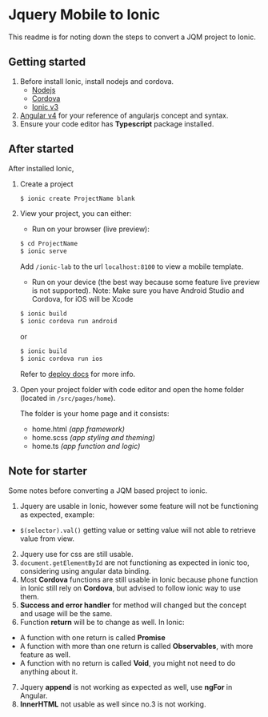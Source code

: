 # Jquery Mobile to Ionic
This readme is for noting down the steps to convert a JQM project to Ionic.

## Getting started
1. Before install Ionic, install nodejs and cordova.
   - [Nodejs](https://nodejs.org/en/download/)
   - [Cordova](https://cordova.apache.org/#getstarted)
   - [Ionic v3](https://ionicframework.com/getting-started/)
2. [Angular v4](https://angular.io/) for your reference of angularjs concept and syntax.
3. Ensure your code editor has **Typescript** package installed.

## After started
After installed Ionic,
1. Create a project
   ```sh
   $ ionic create ProjectName blank
   ```
2. View your project, you can either:
   - Run on your browser (live preview):
   ```sh
   $ cd ProjectName
   $ ionic serve
   ```
   Add `/ionic-lab` to the url `localhost:8100` to view a mobile template.
   - Run on your device (the best way because some feature live preview is not supported).
     Note: Make sure you have Android Studio and Cordova, for iOS will be Xcode
   ```sh
   $ ionic build
   $ ionic cordova run android
   ```
   or
   ```sh
   $ ionic build
   $ ionic cordova run ios
   ```   
   Refer to [deploy docs](https://ionicframework.com/docs/intro/deploying/) for more info.
   

3. Open your project folder with code editor and open the home folder (located in `/src/pages/home`).

    The folder is your home page and it consists:
    - home.html *(app framework)*
    - home.scss *(app styling and theming)*
    - home.ts  *(app function and logic)*

## Note for starter
Some notes before converting a JQM based project to ionic.

1. Jquery are usable in Ionic, however some feature will not be functioning as expected, example:
  - ```$(selector).val()``` getting value or setting value will not able to retrieve value from view.
2. Jquery use for css are still usable.
3. ```document.getElementById``` are not functioning as expected in ionic too, considering using angular data binding.
4. Most **Cordova** functions are still usable in Ionic because phone function in Ionic still rely on **Cordova**, but advised to follow ionic way to use them. 
5. **Success and error handler** for method will changed but the concept and usage will be the same.
6. Function **return** will be to change as well. In Ionic:
  - A function with one return is called **Promise**
  - A function with more than one return is called **Observables**, with more feature as well.
  - A function with no return is called **Void**, you might not need to do anything about it.
7. Jquery **append** is not working as expected as well, use **ngFor** in Angular.
8. **InnerHTML** not usable as well since no.3 is not working.
